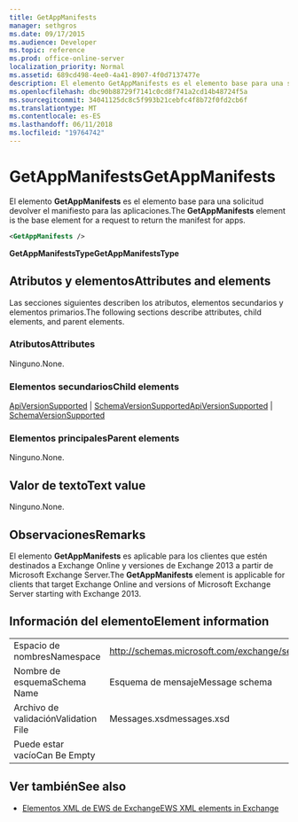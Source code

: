 ```yaml
---
title: GetAppManifests
manager: sethgros
ms.date: 09/17/2015
ms.audience: Developer
ms.topic: reference
ms.prod: office-online-server
localization_priority: Normal
ms.assetid: 689cd498-4ee0-4a41-8907-4f0d7137477e
description: El elemento GetAppManifests es el elemento base para una solicitud devolver el manifiesto para las aplicaciones.
ms.openlocfilehash: dbc90b88729f7141c0cd8f741a2cd14b48724f5a
ms.sourcegitcommit: 34041125dc8c5f993b21cebfc4f8b72f0fd2cb6f
ms.translationtype: MT
ms.contentlocale: es-ES
ms.lasthandoff: 06/11/2018
ms.locfileid: "19764742"
---
```

# <a name="getappmanifests"></a><span data-ttu-id="f780f-103">GetAppManifests</span><span class="sxs-lookup"><span data-stu-id="f780f-103">GetAppManifests</span></span>

<span data-ttu-id="f780f-104">El elemento **GetAppManifests** es el elemento base para una solicitud devolver el manifiesto para las aplicaciones.</span><span class="sxs-lookup"><span data-stu-id="f780f-104">The **GetAppManifests** element is the base element for a request to return the manifest for apps.</span></span> 
  
```xml
<GetAppManifests />
```

 <span data-ttu-id="f780f-105">**GetAppManifestsType**</span><span class="sxs-lookup"><span data-stu-id="f780f-105">**GetAppManifestsType**</span></span>
## <a name="attributes-and-elements"></a><span data-ttu-id="f780f-106">Atributos y elementos</span><span class="sxs-lookup"><span data-stu-id="f780f-106">Attributes and elements</span></span>

<span data-ttu-id="f780f-107">Las secciones siguientes describen los atributos, elementos secundarios y elementos primarios.</span><span class="sxs-lookup"><span data-stu-id="f780f-107">The following sections describe attributes, child elements, and parent elements.</span></span>
  
### <a name="attributes"></a><span data-ttu-id="f780f-108">Atributos</span><span class="sxs-lookup"><span data-stu-id="f780f-108">Attributes</span></span>

<span data-ttu-id="f780f-109">Ninguno.</span><span class="sxs-lookup"><span data-stu-id="f780f-109">None.</span></span>
  
### <a name="child-elements"></a><span data-ttu-id="f780f-110">Elementos secundarios</span><span class="sxs-lookup"><span data-stu-id="f780f-110">Child elements</span></span>

<span data-ttu-id="f780f-111">[ApiVersionSupported](apiversionsupported.md) | [SchemaVersionSupported](schemaversionsupported.md)</span><span class="sxs-lookup"><span data-stu-id="f780f-111">[ApiVersionSupported](apiversionsupported.md) | [SchemaVersionSupported](schemaversionsupported.md)</span></span>
  
### <a name="parent-elements"></a><span data-ttu-id="f780f-112">Elementos principales</span><span class="sxs-lookup"><span data-stu-id="f780f-112">Parent elements</span></span>

<span data-ttu-id="f780f-113">Ninguno.</span><span class="sxs-lookup"><span data-stu-id="f780f-113">None.</span></span>
  
## <a name="text-value"></a><span data-ttu-id="f780f-114">Valor de texto</span><span class="sxs-lookup"><span data-stu-id="f780f-114">Text value</span></span>

<span data-ttu-id="f780f-115">Ninguno.</span><span class="sxs-lookup"><span data-stu-id="f780f-115">None.</span></span>
  
## <a name="remarks"></a><span data-ttu-id="f780f-116">Observaciones</span><span class="sxs-lookup"><span data-stu-id="f780f-116">Remarks</span></span>

<span data-ttu-id="f780f-117">El elemento **GetAppManifests** es aplicable para los clientes que estén destinados a Exchange Online y versiones de Exchange 2013 a partir de Microsoft Exchange Server.</span><span class="sxs-lookup"><span data-stu-id="f780f-117">The **GetAppManifests** element is applicable for clients that target Exchange Online and versions of Microsoft Exchange Server starting with Exchange 2013.</span></span> 
  
## <a name="element-information"></a><span data-ttu-id="f780f-118">Información del elemento</span><span class="sxs-lookup"><span data-stu-id="f780f-118">Element information</span></span>

|||
|:-----|:-----|
|<span data-ttu-id="f780f-119">Espacio de nombres</span><span class="sxs-lookup"><span data-stu-id="f780f-119">Namespace</span></span>  <br/> |http://schemas.microsoft.com/exchange/services/2006/messages  <br/> |
|<span data-ttu-id="f780f-120">Nombre de esquema</span><span class="sxs-lookup"><span data-stu-id="f780f-120">Schema Name</span></span>  <br/> |<span data-ttu-id="f780f-121">Esquema de mensaje</span><span class="sxs-lookup"><span data-stu-id="f780f-121">Message schema</span></span>  <br/> |
|<span data-ttu-id="f780f-122">Archivo de validación</span><span class="sxs-lookup"><span data-stu-id="f780f-122">Validation File</span></span>  <br/> |<span data-ttu-id="f780f-123">Messages.xsd</span><span class="sxs-lookup"><span data-stu-id="f780f-123">messages.xsd</span></span>  <br/> |
|<span data-ttu-id="f780f-124">Puede estar vacío</span><span class="sxs-lookup"><span data-stu-id="f780f-124">Can Be Empty</span></span>  <br/> ||
   
## <a name="see-also"></a><span data-ttu-id="f780f-125">Ver también</span><span class="sxs-lookup"><span data-stu-id="f780f-125">See also</span></span>



- [<span data-ttu-id="f780f-126">Elementos XML de EWS de Exchange</span><span class="sxs-lookup"><span data-stu-id="f780f-126">EWS XML elements in Exchange</span></span>](ews-xml-elements-in-exchange.md)

